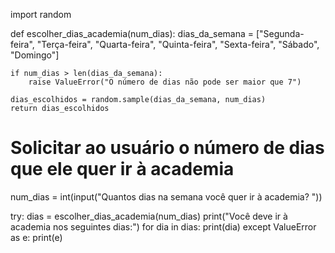 import random

def escolher_dias_academia(num_dias):
    dias_da_semana = ["Segunda-feira", "Terça-feira", "Quarta-feira", "Quinta-feira", "Sexta-feira", "Sábado", "Domingo"]
    
    if num_dias > len(dias_da_semana):
        raise ValueError("O número de dias não pode ser maior que 7")
    
    dias_escolhidos = random.sample(dias_da_semana, num_dias)
    return dias_escolhidos

# Solicitar ao usuário o número de dias que ele quer ir à academia
num_dias = int(input("Quantos dias na semana você quer ir à academia? "))

try:
    dias = escolher_dias_academia(num_dias)
    print("Você deve ir à academia nos seguintes dias:")
    for dia in dias:
        print(dia)
except ValueError as e:
    print(e)
